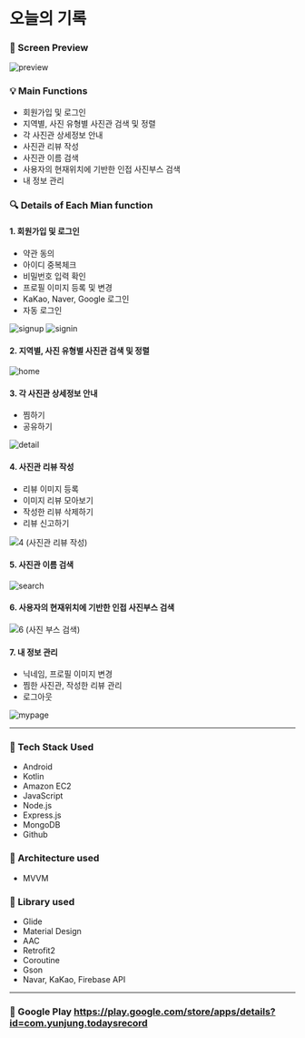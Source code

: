 # 오늘의 기록

### 👀 Screen Preview
![preview](https://user-images.githubusercontent.com/83576096/169955055-94c77bbf-6c44-41fe-a2ed-5287553e5408.PNG)

### 💡 Main Functions
* 회원가입 및 로그인
* 지역별, 사진 유형별 사진관 검색 및 정렬
* 각 사진관 상세정보 안내
* 사진관 리뷰 작성
* 사진관 이름 검색
* 사용자의 현재위치에 기반한 인접 사진부스 검색
* 내 정보 관리

### 🔍 Details of Each Mian function

#### 1. 회원가입 및 로그인
* 약관 동의
* 아이디 중복체크
* 비밀번호 입력 확인
* 프로필 이미지 등록 및 변경
* KaKao, Naver, Google 로그인
* 자동 로그인

![signup](https://user-images.githubusercontent.com/83576096/169966436-a0ba9560-46b5-44b6-bfac-89c624e08715.gif)
![signin](https://user-images.githubusercontent.com/83576096/169966883-8b0ef00c-3a45-4e1f-91ff-e93935a3a970.gif)

#### 2. 지역별, 사진 유형별 사진관 검색 및 정렬

![home](https://user-images.githubusercontent.com/83576096/169961142-d925aa53-1947-4272-86f4-78db95b28759.gif)

#### 3. 각 사진관 상세정보 안내
* 찜하기
* 공유하기

![detail](https://user-images.githubusercontent.com/83576096/169962045-c88ef46b-1ced-40ee-ad1e-ed0d224daa6b.gif)

#### 4. 사진관 리뷰 작성
* 리뷰 이미지 등록
* 이미지 리뷰 모아보기
* 작성한 리뷰 삭제하기
* 리뷰 신고하기

![4 (사진관 리뷰 작성)](https://user-images.githubusercontent.com/83576096/160557686-0652af75-cdfc-4c2e-ac45-d34994904842.gif)

#### 5. 사진관 이름 검색

![search](https://user-images.githubusercontent.com/83576096/169962667-55e880b8-0771-431a-a5b5-a5888e3feacd.gif)

#### 6. 사용자의 현재위치에 기반한 인접 사진부스 검색

![6 (사진 부스 검색)](https://user-images.githubusercontent.com/83576096/160558872-93db4294-71cb-440c-b19f-4d24a7bb2560.gif)

#### 7. 내 정보 관리
* 닉네임, 프로필 이미지 변경
* 찜한 사진관, 작성한 리뷰 관리
* 로그아웃

![mypage](https://user-images.githubusercontent.com/83576096/169963845-02ca9e78-4d2a-4e23-8820-9251428031f4.gif)

---
### 📌 Tech Stack Used
* Android
* Kotlin
* Amazon EC2
* JavaScript
* Node.js
* Express.js
* MongoDB
* Github

### 📌 Architecture used
* MVVM 

### 📌 Library used
* Glide
* Material Design
* AAC
* Retrofit2
* Coroutine
* Gson
* Navar, KaKao, Firebase API

---
### 🔗 Google Play https://play.google.com/store/apps/details?id=com.yunjung.todaysrecord
